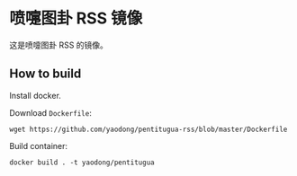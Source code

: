喷嚏图卦 RSS 镜像
===============

这是喷嚏图卦 RSS 的镜像。

## How to build

Install docker.

Download `Dockerfile`:

```
wget https://github.com/yaodong/pentitugua-rss/blob/master/Dockerfile
```

Build container:

```
docker build . -t yaodong/pentitugua
```
